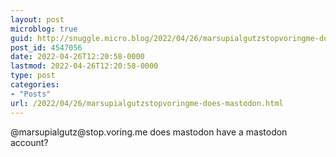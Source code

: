 ```yaml
---
layout: post
microblog: true
guid: http://snuggle.micro.blog/2022/04/26/marsupialgutzstopvoringme-does-mastodon.html
post_id: 4547056
date: 2022-04-26T12:20:58-0000
lastmod: 2022-04-26T12:20:58-0000
type: post
categories:
- "Posts"
url: /2022/04/26/marsupialgutzstopvoringme-does-mastodon.html
---
```

<p>@marsupialgutz@stop.voring.me does mastodon have a mastodon account?</p>
